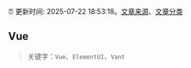 :alarm_clock: 更新时间: 2025-07-22 18:53:18。[文章来源](/README.md)、[文章分类](/TAGS.md)

## Vue


> 关键字：`Vue`、`ElementUI`、`Vant`



